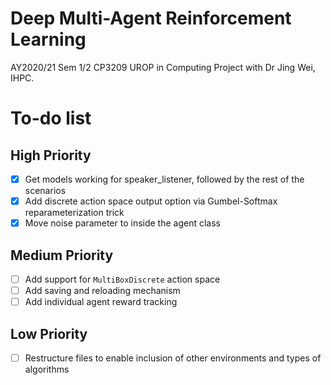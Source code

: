 # Deep Multi-Agent Reinforcement Learning
AY2020/21 Sem 1/2 CP3209 UROP in Computing Project with Dr Jing Wei, IHPC.

# To-do list

## High Priority
- [x] Get models working for speaker_listener, followed by the rest of the scenarios
- [x] Add discrete action space output option via Gumbel-Softmax reparameterization trick
- [x] Move noise parameter to inside the agent class

## Medium Priority
- [ ] Add support for `MultiBoxDiscrete` action space
- [ ] Add saving and reloading mechanism
- [ ] Add individual agent reward tracking

## Low Priority
- [ ] Restructure files to enable inclusion of other environments and types of algorithms